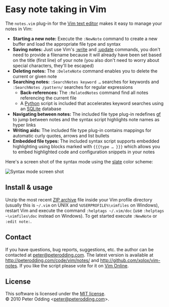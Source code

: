 # Easy note taking in Vim

The `notes.vim` plug-in for the [Vim text editor](http://www.vim.org/) makes it easy to manage your notes in Vim:

 * **Starting a new note:** Execute the `:NewNote` command to create a new buffer and load the appropriate file type and syntax
 * **Saving notes:** Just use Vim's [:write](http://vimdoc.sourceforge.net/htmldoc/editing.html#:write) and [:update](http://vimdoc.sourceforge.net/htmldoc/editing.html#:update) commands, you don't need to provide a filename because it will already have been set based on the title (first line) of your note (you also don't need to worry about special characters, they'll be escaped)
 * **Deleting notes:** The `:DeleteNote` command enables you to delete the current or given note
 * **Searching notes:** `:SearchNotes keyword …` searches for keywords and `:SearchNotes /pattern/` searches for regular expressions
   * **Back-references:** The `:RelatedNotes` command find all notes referencing the current file
   * A [Python](http://python.org/) script is included that accelerates keyword searches using an [SQLite](http://sqlite.org/) database
 * **Navigating between notes:** The included file type plug-in redefines [gf](http://vimdoc.sourceforge.net/htmldoc/editing.html#gf) to jump between notes and the syntax script highlights note names as hyper links
 * **Writing aids:** The included file type plug-in contains mappings for automatic curly quotes, arrows and list bullets
 * **Embedded file types:** The included syntax script supports embedded highlighting using blocks marked with `{{{type … }}}` which allows you to embed highlighted code and configuration snippets in your notes

Here's a screen shot of the syntax mode using the [slate](http://code.google.com/p/vim/source/browse/runtime/colors/slate.vim) color scheme:

![Syntax mode screen shot](http://peterodding.com/code/vim/notes/syntax.png)

## Install & usage

Unzip the most recent [ZIP archive](http://peterodding.com/code/vim/downloads/notes) file inside your Vim profile directory (usually this is `~/.vim` on UNIX and `%USERPROFILE%\vimfiles` on Windows), restart Vim and execute the command `:helptags ~/.vim/doc` (use `:helptags ~\vimfiles\doc` instead on Windows). To get started execute `:NewNote` or `:edit note:`.

## Contact

If you have questions, bug reports, suggestions, etc. the author can be contacted at <peter@peterodding.com>. The latest version is available at <http://peterodding.com/code/vim/notes/> and <http://github.com/xolox/vim-notes>. If you like the script please vote for it on [Vim Online](http://www.vim.org/scripts/script.php?script_id=3375).

## License

This software is licensed under the [MIT license](http://en.wikipedia.org/wiki/MIT_License).  
© 2010 Peter Odding &lt;<peter@peterodding.com>&gt;.
